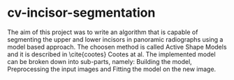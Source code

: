# cv-incisor-segmentation

The aim of this project was to write  an  algorithm  that  is  capable  of  segmenting  the upper and lower incisors in panoramic radiographs  using  a  model  based  approach. The choosen method is called Active Shape Models and it is described in \cite{cootes} Cootes at al. The implemented model can be broken down into sub-parts, namely: Building the model, Preprocessing the input images and Fitting the model on the new image.